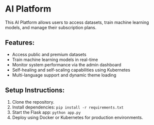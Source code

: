 # AI Platform

This AI Platform allows users to access datasets, train machine learning models, and manage their subscription plans.

## Features:
- Access public and premium datasets
- Train machine learning models in real-time
- Monitor system performance via the admin dashboard
- Self-healing and self-scaling capabilities using Kubernetes
- Multi-language support and dynamic theme loading

## Setup Instructions:
1. Clone the repository.
2. Install dependencies: `pip install -r requirements.txt`
3. Start the Flask app: `python app.py`
4. Deploy using Docker or Kubernetes for production environments.

